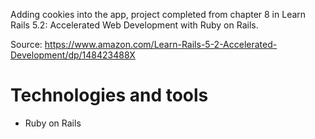 Adding cookies into the app, project completed from chapter 8 in Learn Rails 5.2: Accelerated Web Development with Ruby on Rails.

Source: https://www.amazon.com/Learn-Rails-5-2-Accelerated-Development/dp/148423488X

# Technologies and tools

* Ruby on Rails
